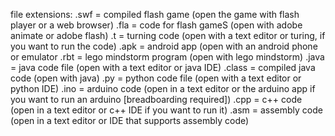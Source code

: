 file extensions:
	.swf = compiled flash game (open the game with flash player or a web browser)
	.fla = code for flash gameS (open with adobe animate or adobe flash)
	.t = turning code (open with a text editor or turing, if you want to run the code)
	.apk = android app (open with an android phone or emulator
	.rbt = lego mindstorm program (open with lego mindstorm)
	.java = java code file (open with a text editor or java IDE)
	.class = compiled java code (open with java)
	.py = python code file (open with a text editor or python IDE)
	.ino = arduino code (open in a text editor or the arduino app if you want to run an arduino [breadboarding required])
	.cpp = c++ code (open in a text editor or c++ IDE if you want to run it)
	.asm = assembly code (open in a text editor or IDE that supports assembly code)
